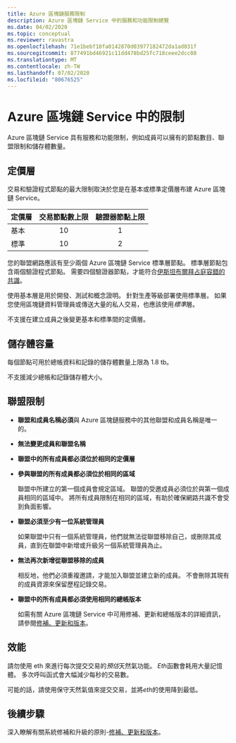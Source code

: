```yaml
---
title: Azure 區塊鏈服務限制
description: Azure 區塊鏈 Service 中的服務和功能限制總覽
ms.date: 04/02/2020
ms.topic: conceptual
ms.reviewer: ravastra
ms.openlocfilehash: 71e1bebf10fa0142870d03977182472da1ad031f
ms.sourcegitcommit: 877491bd46921c11dd478bd25fc718ceee2dcc08
ms.translationtype: MT
ms.contentlocale: zh-TW
ms.lasthandoff: 07/02/2020
ms.locfileid: "80676525"
---
```

# <a name="limits-in-azure-blockchain-service"></a>Azure 區塊鏈 Service 中的限制

Azure 區塊鏈 Service 具有服務和功能限制，例如成員可以擁有的節點數目、聯盟限制和儲存體數量。

## <a name="pricing-tier"></a>定價層

交易和驗證程式節點的最大限制取決於您是在基本或標準定價層布建 Azure 區塊鏈 Service。

| 定價層 | 交易節點數上限 | 驗證器節點上限 |
|:---|:---:|:---:|
| 基本 | 10 | 1 |
| 標準 | 10 | 2 |

您的聯盟網路應該有至少兩個 Azure 區塊鏈 Service 標準層節點。 標準層節點包含兩個驗證程式節點。 需要四個驗證器節點，才能符合[伊斯坦布爾拜占庭容錯的共識](https://github.com/jpmorganchase/quorum/wiki/Quorum-Consensus)。

使用基本層是用於開發、測試和概念證明。 針對生產等級部署使用標準層。 如果您使用區塊鏈資料管理員或傳送大量的私人交易，也應該使用*標準*層。

不支援在建立成員之後變更基本和標準間的定價層。

## <a name="storage-capacity"></a>儲存體容量

每個節點可用於總帳資料和記錄的儲存體數量上限為 1.8 tb。

不支援減少總帳和記錄儲存體大小。
## <a name="consortium-limits"></a>聯盟限制

* **聯盟和成員名稱必須**與 Azure 區塊鏈服務中的其他聯盟和成員名稱是唯一的。

* **無法變更成員和聯盟名稱**

* **聯盟中的所有成員都必須位於相同的定價層**

* **參與聯盟的所有成員都必須位於相同的區域**

    聯盟中所建立的第一個成員會規定區域。 聯盟的受邀成員必須位於與第一個成員相同的區域中。 將所有成員限制在相同的區域，有助於確保網路共識不會受到負面影響。

* **聯盟必須至少有一位系統管理員**

    如果聯盟中只有一個系統管理員，他們就無法從聯盟移除自己，或刪除其成員，直到在聯盟中新增或升級另一個系統管理員為止。

* **無法再次新增從聯盟移除的成員**

    相反地，他們必須重複邀請，才能加入聯盟並建立新的成員。 不會刪除其現有的成員資源來保留歷程記錄交易。

* **聯盟中的所有成員都必須使用相同的總帳版本**

    如需有關 Azure 區塊鏈 Service 中可用修補、更新和總帳版本的詳細資訊，請參閱[修補、更新和版本](ledger-versions.md)。

## <a name="performance"></a>效能

請勿使用 eth 來進行每次提交交易的*預估*天然氣功能。 *Eth*函數會耗用大量記憶體。 多次呼叫函式會大幅減少每秒的交易數。

可能的話，請使用保守天然氣值來提交交易，並將*eth*的使用降到最低。

## <a name="next-steps"></a>後續步驟

深入瞭解有關系統修補和升級的原則-[修補、更新和版本](ledger-versions.md)。

